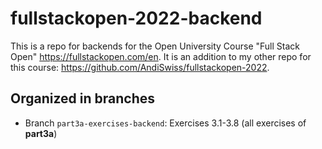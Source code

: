 # fullstackopen-2022-backend

This is a repo for backends for the Open University Course "Full Stack Open" https://fullstackopen.com/en. It is an addition to my other repo for this course: https://github.com/AndiSwiss/fullstackopen-2022.

## Organized in branches
- Branch `part3a-exercises-backend`: Exercises 3.1-3.8 (all exercises of **part3a**)
